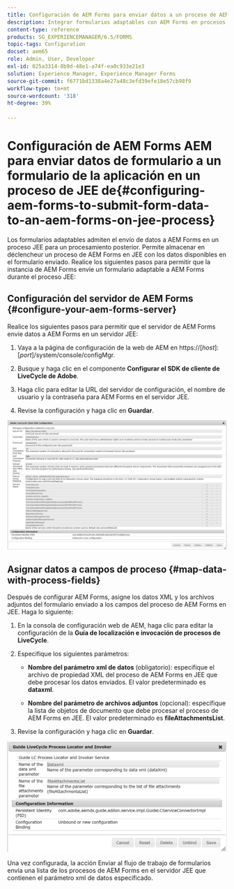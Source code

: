 ```yaml
---
title: Configuración de AEM Forms para enviar datos a un proceso de AEM Forms en JEE
description: Integrar formularios adaptables con AEM Forms en procesos JEE para procesar datos de formulario.
content-type: reference
products: SG_EXPERIENCEMANAGER/6.5/FORMS
topic-tags: Configuration
docset: aem65
role: Admin, User, Developer
exl-id: 025a3314-8b9d-48e1-a74f-ea0c933e21e3
solution: Experience Manager, Experience Manager Forms
source-git-commit: f6771bd1338a4e27a48c3efd39efe18e57cb98f9
workflow-type: tm+mt
source-wordcount: '318'
ht-degree: 39%

---
```


# Configuración de AEM Forms AEM para enviar datos de formulario a un formulario de la aplicación en un proceso de JEE de{#configuring-aem-forms-to-submit-form-data-to-an-aem-forms-on-jee-process}

Los formularios adaptables admiten el envío de datos a AEM Forms en un proceso JEE para un procesamiento posterior. Permite almacenar en déclencheur un proceso de AEM Forms en JEE con los datos disponibles en el formulario enviado. Realice los siguientes pasos para permitir que la instancia de AEM Forms envíe un formulario adaptable a AEM Forms durante el proceso JEE:

## Configuración del servidor de AEM Forms {#configure-your-aem-forms-server}

Realice los siguientes pasos para permitir que el servidor de AEM Forms envíe datos a AEM Forms en un servidor JEE:

1. Vaya a la página de configuración de la web de AEM en https://[*host*]:[*port*]/system/console/configMgr.

1. Busque y haga clic en el componente **Configurar el SDK de cliente de LiveCycle de Adobe**.
1. Haga clic para editar la URL del servidor de configuración, el nombre de usuario y la contraseña para AEM Forms en el servidor JEE.
1. Revise la configuración y haga clic en **Guardar**.

![Configurar el SDK de cliente de LiveCycle de Adobe](assets/clientsdkconfiguration.jpg)

## Asignar datos a campos de proceso {#map-data-with-process-fields}

Después de configurar AEM Forms, asigne los datos XML y los archivos adjuntos del formulario enviado a los campos del proceso de AEM Forms en JEE. Haga lo siguiente:

1. En la consola de configuración web de AEM, haga clic para editar la configuración de la **Guía de localización e invocación de procesos de LiveCycle**.
1. Especifique los siguientes parámetros:

   * **Nombre del parámetro xml de datos** (obligatorio): especifique el archivo de propiedad XML del proceso de AEM Forms en JEE que debe procesar los datos enviados. El valor predeterminado es **dataxml**.

   * **Nombre del parámetro de archivos adjuntos** (opcional): especifique la lista de objetos de documento que debe procesar el proceso de AEM Forms en JEE. El valor predeterminado es **fileAttachmentsList**.

1. Revise la configuración y haga clic en **Guardar**.

![Guía de localización e invocación de procesos de LiveCycle](assets/test3.jpg)

Una vez configurada, la acción Enviar al flujo de trabajo de formularios envía una lista de los procesos de AEM Forms en el servidor JEE que contienen el parámetro xml de datos especificado.
